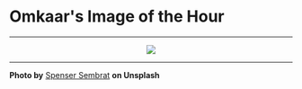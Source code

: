 # Omkaar's Image of the Hour

---

<div align="center">

<a href="https://unsplash.com/photos/japanese-restaurant-lanterns-glow-in-the-night-zNB5FW27VBo">
  <img src="https://images.unsplash.com/photo-1751076547556-f816d884e972?crop=entropy&cs=tinysrgb&fit=max&fm=jpg&ixid=M3w3NjA2Nzh8MHwxfHJhbmRvbXx8fHx8fHx8fDE3NTQ1NjQ0MDB8&ixlib=rb-4.1.0&q=80&w=1080" style="max-width:100%; height:auto;">
</a>



</div>

---

**Photo by** [Spenser Sembrat](https://unsplash.com/@spensersembrat) **on Unsplash**
